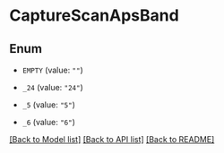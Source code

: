 # CaptureScanApsBand

## Enum


* `EMPTY` (value: `""`)

* `_24` (value: `"24"`)

* `_5` (value: `"5"`)

* `_6` (value: `"6"`)


[[Back to Model list]](../README.md#documentation-for-models) [[Back to API list]](../README.md#documentation-for-api-endpoints) [[Back to README]](../README.md)


